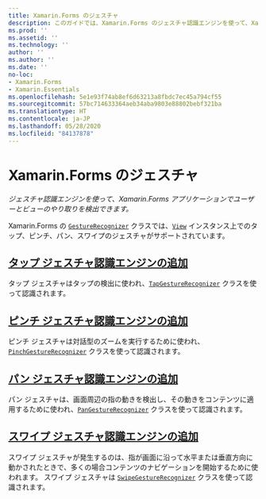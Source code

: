 ```yaml
---
title: Xamarin.Forms のジェスチャ
description: このガイドでは、Xamarin.Forms のジェスチャ認識エンジンを使って、Xamarin.Forms アプリケーションでユーザーとビューのやり取りを検出する方法について説明します。
ms.prod: ''
ms.assetid: ''
ms.technology: ''
author: ''
ms.author: ''
ms.date: ''
no-loc:
- Xamarin.Forms
- Xamarin.Essentials
ms.openlocfilehash: 5e1e93f74ab8ef6d63213a8fbdc7ec45a794cf55
ms.sourcegitcommit: 57bc714633364aeb34aba9803e88802bebf321ba
ms.translationtype: HT
ms.contentlocale: ja-JP
ms.lasthandoff: 05/28/2020
ms.locfileid: "84137878"
---
```

# <a name="xamarinforms-gestures"></a>Xamarin.Forms のジェスチャ

_ジェスチャ認識エンジンを使って、Xamarin.Forms アプリケーションでユーザーとビューのやり取りを検出できます。_

Xamarin.Forms の [`GestureRecognizer`](xref:Xamarin.Forms.GestureRecognizer) クラスでは、[`View`](xref:Xamarin.Forms.View) インスタンス上でのタップ、ピンチ、パン、スワイプのジェスチャがサポートされています。

## <a name="adding-a-tap-gesture-recognizer"></a>[タップ ジェスチャ認識エンジンの追加](tap.md)

タップ ジェスチャはタップの検出に使われ、[`TapGestureRecognizer`](xref:Xamarin.Forms.TapGestureRecognizer) クラスを使って認識されます。

## <a name="adding-a-pinch-gesture-recognizer"></a>[ピンチ ジェスチャ認識エンジンの追加](pinch.md)

ピンチ ジェスチャは対話型のズームを実行するために使われ、[`PinchGestureRecognizer`](xref:Xamarin.Forms.PinchGestureRecognizer) クラスを使って認識されます。

## <a name="adding-a-pan-gesture-recognizer"></a>[パン ジェスチャ認識エンジンの追加](pan.md)

パン ジェスチャは、画面周辺の指の動きを検出し、その動きをコンテンツに適用するために使われ、[`PanGestureRecognizer`](xref:Xamarin.Forms.PanGestureRecognizer) クラスを使って認識されます。

## <a name="adding-a-swipe-gesture-recognizer"></a>[スワイプ ジェスチャ認識エンジンの追加](swipe.md)

スワイプ ジェスチャが発生するのは、指が画面に沿って水平または垂直方向に動かされたときで、多くの場合コンテンツのナビゲーションを開始するために使われます。 スワイプ ジェスチャは [`SwipeGestureRecognizer`](xref:Xamarin.Forms.SwipeGestureRecognizer) クラスを使って認識されます。
